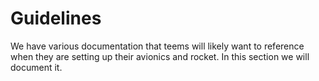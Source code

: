 # Guidelines

We have various documentation that teems will likely want to reference when they are setting up their avionics and rocket. In this section we will document it.